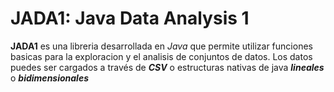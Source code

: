 # JADA1: Java Data Analysis 1
**JADA1** es una libreria desarrollada en _Java_ que permite utilizar funciones basicas para la exploracion y el analisis de conjuntos de datos.
Los datos puedes ser cargados a través de **_CSV_** o estructuras nativas de java **_lineales_** o **_bidimensionales_**
